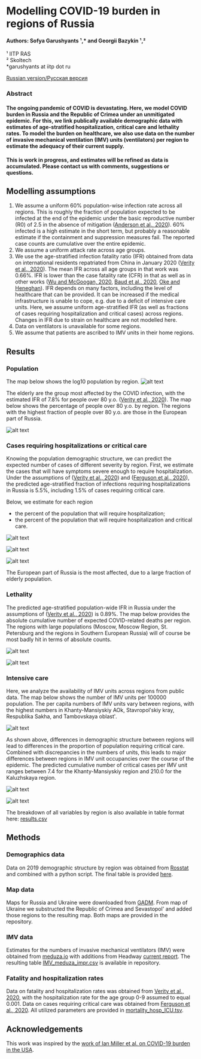 # Modelling COVID-19 burden in regions of Russia
#### Authors: Sofya Garushyants &#x00B9;,* and Georgii Bazykin &#x00B9;,&#x00B2;
&#x00B9; IITP RAS  
&#x00B2; Skoltech  
*garushyants at iitp dot ru

[Russian version/Русская версия](https://github.com/garushyants/covid19_russia_mapping/blob/master/README_ru.md)

### Abstract

#### The ongoing pandemic of COVID is devastating. Here, we model COVID burden in Russia and the Republic of Crimea under an unmitigated epidemic. For this, we link publically available demographic data with estimates of age-stratified hospitalization, critical care and lethality rates. To model the burden on healthcare, we also use data on the number of invasive mechanical ventilation (IMV) units (ventilators) per region to estimate the adequacy of their current supply. 

#### This is work in progress, and estimates will be refined as data is accumulated. Please contact us with comments, suggestions or questions.

## Modelling assumptions
1. We assume a uniform 60% population-wise infection rate across all regions. This is roughly the fraction of population expected to be infected at the end of the epidemic under the basic reproductive number (R0) of 2.5 in the absence of mitigation ([Anderson et al., 2020](https://www.thelancet.com/journals/lancet/article/PIIS0140-6736(20)30567-5/fulltext)). 60% infected is a high estimate in the short term, but probably a reasonable estimate if the containment and suppression measures fail. The reported case counts are cumulative over the entire epidemic.
2. We assume a uniform attack rate across age groups.
3. We use the age-stratified infection fatality ratio (IFR) obtained from data on international residents repatriated from China in January 2020 ([Verity et al., 2020](https://www.medrxiv.org/content/10.1101/2020.03.09.20033357v1.full.pdf)). The mean IFR across all age groups in that work was 0.66%. IFR is lower than the case fatality rate (CFR) in that as well as in other works ([Wu and McGoogan, 2020](https://jamanetwork.com/journals/jama/fullarticle/2762130?guestAccessKey=bdcca6fa-a48c-4028-8406-7f3d04a3e932&utm_source=For_The_Media&utm_medium=referral&utm_campaign=ftm_links&utm_content=tfl&utm_term=022420&mod=article_inline), [Baud et al., 2020](https://www.thelancet.com/journals/laninf/article/PIIS1473-3099(20)30195-X/fulltext), [Oke and Heneghan](https://www.cebm.net/global-covid-19-case-fatality-rates/)). IFR depends on many factors, including the level of healthcare that can be provided. It can be increased if the medical infrastructure is unable to cope, e.g. due to a deficit of intensive care units. Here, we assume uniform age-stratified IFR (as well as fractions of cases requiring hospitalization and critical cases) across regions. Changes in IFR due to strain on healthcare are not modelled here.
4. Data on ventilators is unavailable for some regions.
5. We assume that patients are ascribed to IMV units in their home regions. 

## Results
### Population 


The map below shows the log10 population by region.
![alt text](https://github.com/garushyants/covid19_russia_mapping/blob/master/Figures/Fig0population.png)

The elderly are the group most affected by the COVID infection, with the estimated IFR of 7.8% for people over 80 y.o. ([Verity et al., 2020](https://www.medrxiv.org/content/10.1101/2020.03.09.20033357v1.full.pdf)). The map below shows the percentage of people over 80 y.o. by region. The regions with the highest fraction of people over 80 y.o. are those in the European part of Russia.

![alt text](https://github.com/garushyants/covid19_russia_mapping/blob/master/Figures/Fig1perc80.png)


### Cases requiring hospitalizations or critical care

Knowing the population demographic structure, we can predict the expected number of cases of different severity by region. First, we estimate the cases that will have symptoms severe enough to require hospitalization. Under the assumptions of ([Verity et al., 2020](https://www.medrxiv.org/content/10.1101/2020.03.09.20033357v1.full.pdf)) and ([Ferguson et al., 2020](https://www.imperial.ac.uk/media/imperial-college/medicine/sph/ide/gida-fellowships/Imperial-College-COVID19-NPI-modelling-16-03-2020.pdf)), the predicted age-stratified fraction of infections requiring hospitalizations in Russia is 5.5%, including 1.5% of cases requiring critical care.

Below, we estimate for each region
- the percent of the population that will require hospitalization;
- the percent of the population that will require hospitalization and critical care.

![alt text](https://github.com/garushyants/covid19_russia_mapping/blob/master/Figures/Fig3hospitalized.png)

![alt text](https://github.com/garushyants/covid19_russia_mapping/blob/master/Figures/Fig4critical.png)

![alt text](https://github.com/garushyants/covid19_russia_mapping/blob/master/Figures/Table1.png)

The European part of Russia is the most affected, due to a large fraction of elderly population.


### Lethality 
The predicted age-stratified population-wide IFR in Russia under the assumptions of ([Verity et al., 2020](https://www.medrxiv.org/content/10.1101/2020.03.09.20033357v1.full.pdf)) is 0.89%. The map below provides the absolute cumulative number of expected COVID-related deaths per region. The regions with large populations (Moscow, Moscow Region, St. Petersburg and the regions in Southern European Russia) will of course be most badly hit in terms of absolute counts. 

![alt text](https://github.com/garushyants/covid19_russia_mapping/blob/master/Figures/Fig2mortality.png)

![alt text](https://github.com/garushyants/covid19_russia_mapping/blob/master/Figures/Table2.png)

### Intensive care

Here, we analyze the availability of IMV units across regions from public data. The map below shows the number of IMV units per 100000 population. The per capita numbers of IMV units vary between regions, with the highest numbers in Khanty-Mansiyskiy AOk, Stavropolʹskiy kray, Respublika Sakha, and Tambovskaya oblastʹ.

![alt text](https://github.com/garushyants/covid19_russia_mapping/blob/master/Figures/Fig5IMVper100000.png)

As shown above, differences in demographic structure between regions will lead to differences in the proportion of population requiring critical care. Combined with discrepancies in the numbers of units, this leads to major differences between regions in IMV unit occupancies over the course of the epidemic. The predicted cumulative number of critical cases per IMV unit ranges between 7.4 for the Khanty-Mansiyskiy region and 210.0 for the Kaluzhskaya region. 

![alt text](https://github.com/garushyants/covid19_russia_mapping/blob/master/Figures/Fig6CasesperIMV.png)

![alt text](https://github.com/garushyants/covid19_russia_mapping/blob/master/Figures/Table3.png)

The breakdown of all variables by region is also available in table format here: [results.csv](https://github.com/garushyants/covid19_russia_mapping/blob/master/results.csv)

## Methods
### Demographics data
Data on 2019 demographic structure by region was obtained from [Rosstat](https://gks.ru/bgd/regl/b19_111/Main.htm) and combined with a python script.
The final table is provided  [here](https://github.com/garushyants/covid19_russia_mapping/blob/master/rosstat_combined.tsv).
### Map data
Maps for Russia and Ukraine were downloaded from [GADM](https://gadm.org/download_country_v3.html). From map of Ukraine we substructed the Republic of Crimea and Sevastopol' and added those regions to the resulting map. Both maps are provided in the repository.
### IMV data
Estimates for the numbers of invasive mechanical ventilators (IMV) were obtained from [meduza.io](https://meduza.io/feature/2020/03/20/v-italii-iz-za-koronavirusa-katastroficheski-ne-hvataet-apparatov-ivl-v-rossii-ih-gorazdo-bolshe-no-eto-ne-znachit-chto-my-luchshe-gotovy-k-epidemii) with additions from Headway [current report](https://www.hwcompany.ru/blog/expert/nali4ie_apparatov_ivl_na_22_03_2020).
The resulting table [IMV_meduza_impr.csv](https://github.com/garushyants/covid19_russia_mapping/blob/master/IMV_meduza_impr.csv) is available in repository.

### Fatality and hospitalization rates
Data on fatality and hospitalization rates was obtained from [Verity et al., 2020](https://www.medrxiv.org/content/10.1101/2020.03.09.20033357v1.full.pdf), with the hospitalization rate for the age group 0-9 assumed to equal 0.001. Data on cases requiring critical care was obtained from [Ferguson et al., 2020](https://www.imperial.ac.uk/media/imperial-college/medicine/sph/ide/gida-fellowships/Imperial-College-COVID19-NPI-modelling-16-03-2020.pdf). 
All utilized parameters are provided in [mortality_hosp_ICU.tsv](https://github.com/garushyants/covid19_russia_mapping/blob/master/mortality_hosp_ICU.tsv).

## Acknowledgements
This work was inspired by the [work of Ian Miller et al. on COVID-19 burden in the USA](https://github.com/ianfmiller/covid19-burden-mapping/blob/master/README.md).


